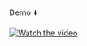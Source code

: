 Demo ⬇️

[![Watch the video](https://img.youtube.com/vi/sv66pbfzY1A/0.jpg)](https://www.youtube.com/watch?v=sv66pbfzY1A)
